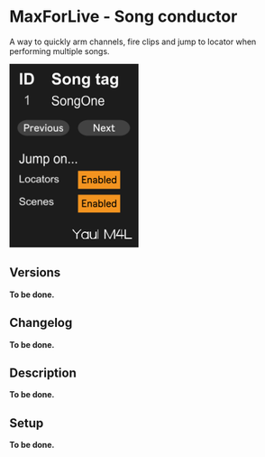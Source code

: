# MaxForLive - Song conductor
A way to quickly arm channels, fire clips and jump to locator when performing multiple songs.

<img src="./resources/ConductorGUI.png">

## Versions
**To be done.**

## Changelog
**To be done.**

## Description
**To be done.**

## Setup
**To be done.**